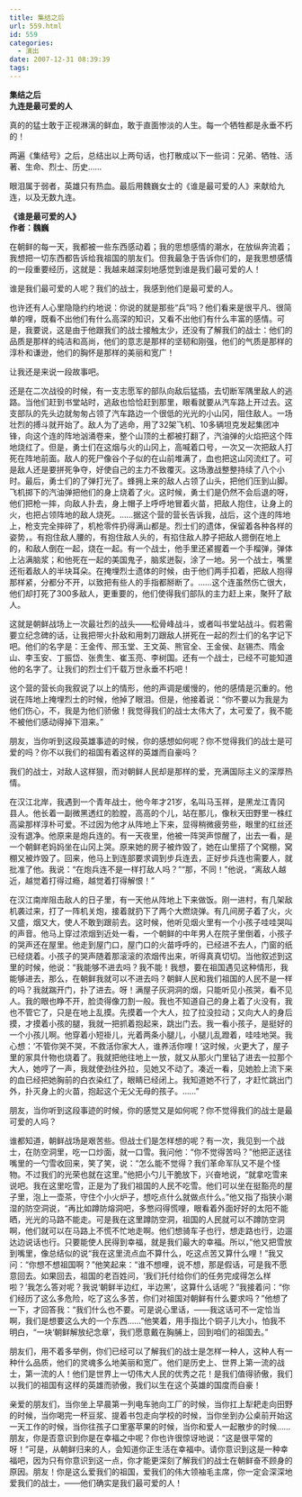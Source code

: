 ```yaml
---
title: 集结之后
url: 559.html
id: 559
categories:
  - 演出
date: 2007-12-31 08:39:39
tags:
---
```


**集结之后  
九连是最可爱的人**

  
真的的猛士敢于正视淋漓的鲜血，敢于直面惨淡的人生。每一个牺牲都是永垂不朽的！  
  
两遍《集结号》之后，总结出以上两句话，也打散成以下一些词：兄弟、牺牲、活著、生命、烈士、历史……  
  
眼泪属于弱者，英雄只有热血。最后用魏巍女士的《谁是最可爱的人》来献给九连，以及无数九连。  
  
  

**《谁是最可爱的人》  
作者：魏巍**

  
在朝鲜的每一天，我都被一些东西感动着；我的思想感情的潮水，在放纵奔流着；我想把一切东西都告诉给我祖国的朋友们。但我最急于告诉你们的，是我思想感情的一段重要经历，这就是：我越来越深刻地感觉到谁是我们最可爱的人！  
  
谁是我们最可爱的人呢？我们的战士，我感到他们是最可爱的人。  
  
也许还有人心里隐隐约约地说：你说的就是那些“兵”吗？他们看来是很平凡、很简单的哩，既看不出他们有什么高深的知识，又看不出他们有什么丰富的感情。可是，我要说，这是由于他跟我们的战士接触太少，还没有了解我们的战士：他们的品质是那样的纯洁和高尚，他们的意志是那样的坚韧和刚强，他们的气质是那样的淳朴和谦逊，他们的胸怀是那样的美丽和宽广！  
  
让我还是来说一段故事吧。  
  
还是在二次战役的时候，有一支志愿军的部队向敌后猛插，去切断军隅里敌人的逃路。当他们赶到书堂站时，逃敌也恰恰赶到那里，眼看就要从汽车路上开过去。这支部队的先头边就匆匆占领了汽车路边一个很低的光光的小山冈，阻住敌人。一场壮烈的搏斗就开始了。敌人为了逃命，用了32架飞机、10多辆坦克发起集团冲锋，向这个连的阵地汹涌卷来，整个山顶的土都被打翻了，汽油弹的火焰把这个阵地烧红了。但是，勇士们在这烟与火的山冈上，高喊着口号，一次又一次把敌人打死在阵地前面。敌人的死尸像谷个子似的在山前堆满了，血也把这山冈流红了。可是敌人还是要拼死争夺，好使自己的主力不致覆灭。这场激战整整持续了八个小时。最后，勇士们的了弹打光了。蜂拥上来的敌人占领了山头，把他们压到山脚。飞机掷下的汽油弹把他们的身上烧着了火。这时候，勇士们是仍然不会后退的呀，他们把枪一摔，向敌人扑去，身上帽子上呼呼地冒着火苗，把敌人抱住，让身上的火，也把占领阵地的敌人烧死。……据这个营的营长告诉我，战后，这个连的阵地上，枪支完全摔碎了，机枪零件扔得满山都是。烈士们的遗体，保留着各种各样的姿势，。有抱住敌人腰的，有抱住敌人头的，有掐住敌人脖子把敌人摁倒在地上的，和敌人倒在一起，烧在一起。有一个战士，他手里还紧握着一个手榴弹，弹体上沾满脑浆；和他死在一起的美国鬼子，脑浆迸裂，涂了一地。另一个战士，嘴里还衔着敌人的半块耳朵。在掩埋烈士遗体的时候，由于他们两手扣着，把敌人抱得那样紧，分都分不开，以致把有些人的手指都掰断了。……这个连虽然伤亡很大，他们却打死了300多敌人，更重要的，他们使得我们部队的主力赶上来，聚歼了敌人。  
  
这就是朝鲜战场上一次最壮烈的战头——松骨峰战斗，或者叫书堂站战斗。假若需要立纪念碑的话，让我把带火扑敌和用刺刀跟敌人拼死在一起的烈士们的名字记下吧。他们的名字是：王金传、邢玉堂、王文英、熊官全、王金侯、赵锡杰、隋金山、李玉安、丁振岱、张贵生、崔玉亮、李树国。还有一个战士，已经不可能知道他的名字了。让我们的烈士们千载万世永垂不朽吧！  
  
这个营的营长向我叙说了以上的情形，他的声调是缓慢的，他的感情是沉重的。他说在阵地上掩埋烈士的时候，他掉了眼泪。但是，他接着说：“你不要以为我是为他们伤心，不，我是为他们骄傲！我觉得我们的战士太伟大了，太可爱了，我不能不被他们感动得掉下泪来。”  
  
朋友，当你听到这段英雄事迹的时候，你的感想如何呢？你不觉得我们的战士是可爱的吗？你不以我们的祖国有着这样的英雄而自豪吗？  
  
我们的战士，对敌人这样狠，而对朝鲜人民却是那样的爱，充满国际主义的深厚热情。  
  
在汉江北岸，我遇到一个青年战士，他今年才21岁，名叫马玉祥，是黑龙江青冈县人。他长着一副微黑透红的脸膛，高高的个儿，站在那儿，像秋天田野里一株红高粱那样淳朴可爱。不过因为他才从阵地上下来，显得稍微疲劳些，眼里的红丝还没有退净。他原来是炮兵连的。有一天夜里，他被一阵哭声惊醒了，出去一看，是一个朝鲜老妈妈坐在山冈上哭。原来她的房子被炸毁了，她在山里搭了个窝棚，窝棚又被炸毁了。回来，他马上到连部要求调到步兵连去，正好步兵连也需要人，就批准了他。我说：“在炮兵连不是一样打敌人吗？”“那，不同！”他说，“离敌人越近，越觉着打得过瘾，越觉着打得解恨！”  
  
在汉江南岸阻击敌人的日子里，有一天他从阵地上下来做饭。刚一进村，有几架敌机袭过来，打了一阵机关炮，接着就扔下了两个大燃烧弹。有几间房子着了火，火又盛，烟又大，使人不敢到跟前去。这时候，他听见烟火里有一个小孩子哇哇哭叫的声音。他马上穿过浓烟到近处一看，一个朝鲜的中年男人在院子里倒着，小孩子的哭声还在屋里。他走到屋门口，屋门口的火苗呼呼的，已经进不去人，门窗的纸已经烧着。小孩子的哭声随着那滚滚的浓烟传出来，听得真真切切。当他叙述到这里的时候，他说：“我能够不进去吗？我不能！我想，要在祖国遇见这种情形，我能够进去，那么，在朝鲜我就可以不进去吗？朝鲜人民和我们祖国的人民不是一样的吗？我就踹开门，扑了进去。呀！满屋子灰洞洞的烟，只能听见小孩哭，看不见人。我的眼也睁不开，脸烫得像刀割一般。我也不知道自己的身上着了火没有，我也不管它了，只是在地上乱摸。先摸着一个大人，拉了拉没拉动；又向大人的身后摸，才摸着小孩的腿，我就一把抓着抱起来，跳出门去。我一看小孩子，是挺好的一个小孩儿啊。他穿着小短褂儿，光着两条小腿儿，小腿儿乱蹬着，哇哇地哭。我心想：‘不管你哭不哭，不救活你家大人，谁养活你哩！’这时候，火更大了，屋子里的家具什物也烧着了。我就把他往地上一放，就又从那火门里钻了进去一拉那个大人，她哼了一声，我就使劲往外拉，见她又不动了。凑近一看，见她脸上流下来的血已经把她胸前的白衣染红了，眼睛已经闭上。我知道她不行了，才赶忙跳出门外，扑灭身上的火苗，抱起这个无父无母的孩子。……”  
  
朋友，当你听到这段事迹的时候，你的感觉又是如何呢？你不觉得我们的战士是最可爱的人吗？  
  
谁都知道，朝鲜战场是艰苦些。但战士们是怎样想的呢？有一次，我见到一个战士，在防空洞里，吃一口炒面，就一口雪。我问他：“你不觉得苦吗？”他把正送往嘴里的一勺雪收回来，笑了笑，说：“怎么能不觉得？我们革命军队又不是个怪物。不过我们的光荣也就在这里。”他把小勺儿干脆放下，兴奋地说，“就拿吃雪来说吧。我在这里吃雪，正是为了我们祖国的人民不吃雪。他们可以坐在挺豁亮的屋子里，泡上一壶茶，守住个小火炉子，想吃点什么就做点什么。”他又指了指狭小潮湿的防空洞说，“再比如蹲防熔洞吧，多憋闷得慌哩，眼看着外面好好的太阳不能晒，光光的马路不能走。可是我在这里蹲防空洞，祖国的人民就可以不蹲防空洞啊，他们就可以在马路上不慌不忙地走啊。他们想骑车子也行，想走路也行，边遛达边说话也行。只要能使人民得到幸福，就是我们最大的幸福。所以，”他又把雪放到嘴里，像总结似的说“我在这里流点血不算什么，吃这点苦又算什么哩！”我又问：“你想不想祖国啊？”他笑起来：“谁不想哩，说不想，那是假话，可是我不愿意回去。如果回去，祖国的老百姓问，‘我们托付给你们的任务完成得怎么样啦？’我怎么答对呢？我说‘朝鲜半边红，半边黑’，这算什么话呢？”我接着问：“你们经历了这么多危险，吃了这么多苦，你们对祖国对朝鲜有什么要求吗？”他想了一下，才回答我：“我们什么也不要。可是说心里话，——我这话可不一定恰当啊，我们是想要这么大的一个东西……”他笑着，用手指比个铜子儿大小，怕我不明白，“一块‘朝鲜解放纪念章’，我们愿意戴在胸脯上，回到咱们的祖国去。”  
  
朋友们，用不着多举例，你们已经可以了解我们的战士是怎样一种人，这种人有一种什么品质，他们的灵魂多么地美丽和宽广。他们是历史上、世界上第一流的战士，第一流的人！他们是世界上一切伟大人民的优秀之花！是我们值得骄傲，我们以我们的祖国有这样的英雄而骄傲，我们以生在这个英雄的国度而自豪！  
  
亲爱的朋友们，当你坐上早晨第一列电车驰向工厂的时候，当你扛上犁耙走向田野的时候，当你喝完一杯豆浆、提着书包走向学校的时候，当你坐到办公桌前开始这一天工作的时候，当你往孩子口里塞苹果的时候，当你和爱人一起散步的时候……朋友，你是否意识到你是在幸福之中呢？你也许很惊讶地说：“这是很平常的呀！”可是，从朝鲜归来的人，会知道你正生活在幸福中。请你意识到这是一种幸福吧，因为只有你意识到这一点，你才能更深刻了解我们的战士在朝鲜奋不顾身的原因。朋友！你是这么爱我们的祖国，爱我们的伟大领袖毛主席，你一定会深深地爱我们的战士，——他们确实是我们最可爱的人！